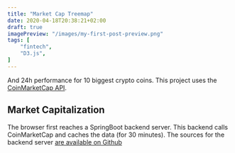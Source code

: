 ```yaml
---
title: "Market Cap Treemap"
date: 2020-04-18T20:38:21+02:00
draft: true
imagePreview: "/images/my-first-post-preview.png"
tags: [
    "fintech",
    "D3.js",
]
---
```


And 24h performance for 10 biggest crypto coins. This project uses the [CoinMarketCap API](https://coinmarketcap.com/api/). 

<!--more-->

## Market Capitalization

The browser first reaches a SpringBoot backend server. This backend calls CoinMarketCap and caches the data (for 30 minutes). The sources for the backend server [are available on Github](https://github.com/avergnaud/coinmarketcap-px)
<div class="first-post-visualisation">
    <div class="lds-container">
        <div class="lds-ring"><div></div><div></div><div></div><div></div></div>
    </div>
</div>
<script src = "https://cdnjs.cloudflare.com/ajax/libs/d3/5.15.0/d3.js"></script>
<script src = "/script/my-first-post.js"></script> 